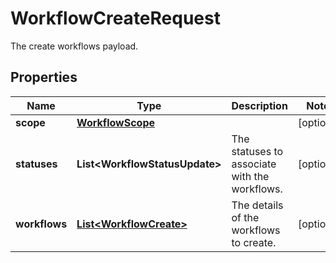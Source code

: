 

# WorkflowCreateRequest

The create workflows payload.

## Properties

| Name | Type | Description | Notes |
|------------ | ------------- | ------------- | -------------|
|**scope** | [**WorkflowScope**](WorkflowScope.md) |  |  [optional] |
|**statuses** | **List&lt;WorkflowStatusUpdate&gt;** | The statuses to associate with the workflows. |  [optional] |
|**workflows** | [**List&lt;WorkflowCreate&gt;**](WorkflowCreate.md) | The details of the workflows to create. |  [optional] |




